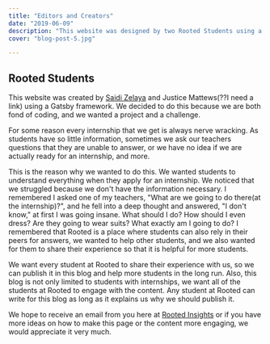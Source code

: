 ```yaml
---
title: "Editors and Creators"
date: "2019-06-09"
description: "This website was designed by two Rooted Students using a Gatsby Framework. They decided to do this so that their peers could read about their experiences, what to expect, and learn  helpful tips  when applying for an internship. This was solely written by Rooted Students who have the power to edit, and create more engaging content."
cover: "blog-post-5.jpg"

---
```


## Rooted Students

This website was created by [Saidi Zelaya](https://github.com/SaidiElle) and Justice Mattews(??I need a link) using a Gatsby framework. We decided to do this because we are both fond of coding, and we wanted a project and a challenge.

For some reason every internship that we get is always nerve wracking. As students have so little information, sometimes we ask our teachers questions that they are unable to answer, or we have no idea if we are actually ready for an internship, and more.

This is the reason why we wanted to do this. We wanted students to understand everything when they apply for an internship. We noticed that we struggled because we don't have the information necessary. I remembered I asked one of my teachers, "What are we going to do there(at the internship)?", and he fell into a deep thought and answered, "I don't know," at first I was going insane. What should I do? How should I even dress? Are they going to wear suits? What exactly am I going to do? I remembered that Rooted is a place where students can also rely in their peers for answers, we wanted to help other students, and we also wanted for them to share their experience so that it is helpful for more students.

We want every student at Rooted to share their experience with us, so we can publish it in this blog and help more students in the long run. Also, this blog is not only limited to students with internships, we want all of the students at Rooted to engage with the content. Any student at Rooted can write for this blog as long as it explains us why we should publish it.

We hope to receive an email from you here at [Rooted Insights](rootedinsights@gmail.com) or if you have more ideas on how to make this page or the content more engaging, we would appreciate it very much.
